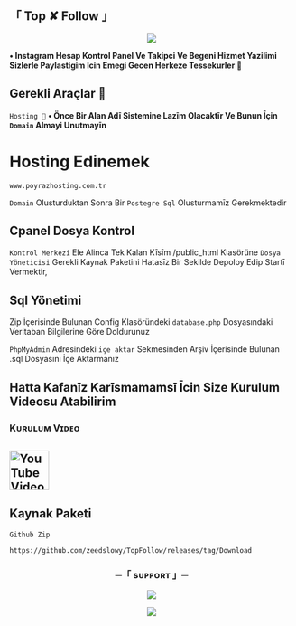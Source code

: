 ## 「 Top ✘ Follow 」

</h2>

<p align="center">
  <img src="https://telegra.ph/file/13d3707d6e9e63a8ceb70.jpg">
</p>

**• Instagram Hesap Kontrol
Panel Ve Takipci Ve Begeni Hizmet
Yazilimi Sizlerle Paylastigim Icin
Emegi Gecen Herkeze Tessekurler 💎**

## Gerekli Araçlar 🔁

`Hosting 🧩`
**• Önce Bir Alan Adī Sistemine Lazīm Olacaktīr Ve Bunun Īçin `Domain` Almayi Unutmayīn**

# Hosting Edinemek

```
www.poyrazhosting.com.tr
```
`Domain` Olusturduktan Sonra Bir `Postegre Sql` Olusturmamīz Gerekmektedir

## Cpanel Dosya Kontrol

`Kontrol Merkezi` Ele Alinca Tek Kalan Kīsīm /public_html Klasörüne `Dosya Yöneticisi` Gerekli Kaynak Paketini Hatasīz Bir Sekilde Depoloy Edip Startī Vermektir,

## Sql Yönetimi

Zip İçerisinde Bulunan Config Klasöründeki `database.php` Dosyasındaki Veritaban Bilgilerine Göre Doldurunuz

`PhpMyAdmin` Adresindeki `içe aktar` Sekmesinden Arşiv İçerisinde Bulunan .sql Dosyasını İçe Aktarmanız 

## Hatta Kafanīz Karīsmamamsī Īcin Size Kurulum Videosu Atabilirim

<h3> Kᴜʀᴜʟᴜᴍ Vɪᴅᴇᴏ </h3>
<h2> <a href="https://m.youtube.com/watch?v=8PdFTnC6sHI"><img alt="YouTube Video Views" src="https://img.shields.io/youtube/views/Onq2zNgVQ-U",width="500" height="70">
  </a>  </h2>


## Kaynak Paketi
`Github Zip`
```
https://github.com/zeedslowy/TopFollow/releases/tag/Download
```

<h3 align="center">
    ─「 sᴜᴩᴩᴏʀᴛ 」─
</h3>

<p align="center">
<a href="https://t.me/CerennyFlexQ"><img src="https://img.shields.io/badge/-Support%20Group-blue.svg?style=for-the-badge&logo=Telegram"></a>
</p>
<p align="center">
<a href="https://t.me/Bot4Chan"><img src="https://img.shields.io/badge/-Support%20Channel-blue.svg?style=for-the-badge&logo=telegram"></a>
</p>

